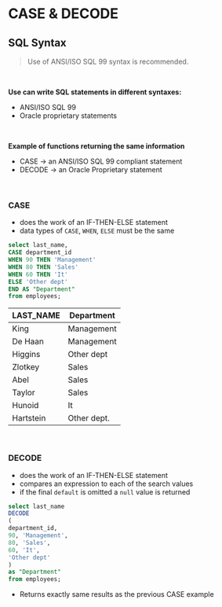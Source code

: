 # CASE & DECODE

## SQL Syntax

> Use of ANSI/ISO SQL 99 syntax is recommended. 

<br>

**Use can write SQL statements in different syntaxes:**

- ANSI/ISO SQL 99
- Oracle proprietary statements

<br>

**Example of functions returning the same information**

- CASE  →  an ANSI/ISO SQL 99 compliant statement
- DECODE  →  an Oracle Proprietary statement

<br>

### CASE

- does the work of an IF-THEN-ELSE statement
- data types of `CASE`, `WHEN`, `ELSE` must be the same

```sql
select last_name, 
CASE department_id
WHEN 90 THEN 'Management'
WHEN 80 THEN 'Sales'
WHEN 60 THEN 'It'
ELSE 'Other dept'
END AS "Department"
from employees;
```

| LAST_NAME | Department  |
| --------- | ----------- |
| King      | Management  |
| De Haan   | Management  |
| Higgins   | Other dept  |
| Zlotkey   | Sales       |
| Abel      | Sales       |
| Taylor    | Sales       |
| Hunoid    | It          |
| Hartstein | Other dept. |

<br>

### DECODE

- does the work of an IF-THEN-ELSE statement
- compares an expression to each of the search values
- if the final `default` is omitted a `null` value is returned

```sql
select last_name
DECODE
(
department_id,
90, 'Management',
80, 'Sales',
60, 'It',
'Other dept'
)
as "Department"
from employees;
```
- Returns exactly same results as the previous CASE example